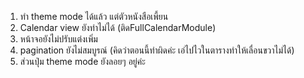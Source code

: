 1. ทำ theme mode ได้แล้ว แต่ตัวหนังสือเพี้ยน
2. Calendar view ยังทำไม่ได้ (ติดFullCalendarModule) 
3. หน้าจอยังไม่ปรับแต่งเพิ่ม
4. pagination ยังไม่สมบูรณ์ (คิดว่าตอนนี้ทำผิดค่ะ เอ่ไปไวในตารางทำให้เลื่อนขวาไม่ได้)
5. ส่วนปุ่ม theme mode ยังลอยๆ อยู่ค่ะ 

